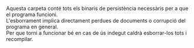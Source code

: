 Aquesta carpeta conté tots els binaris de persistència necessàris per a que el programa funcioni.   
L'esborrament implica directament perdues de documents o corrupció del programa en general.   
Per que torni a funcionar bé en cas de ús indegut caldrà esborrar-los tots i recompilar.   